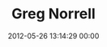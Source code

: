 ---
title: "Greg Norrell"
date: 2012-05-26 13:14:29 00:00
permalink: /gnorrell
twitter: ""
likes: [318,253,48]
id: 692
gravatar: "http://www.gravatar.com/avatar/7037eced2aa9e92dd572101f54601a30"
---